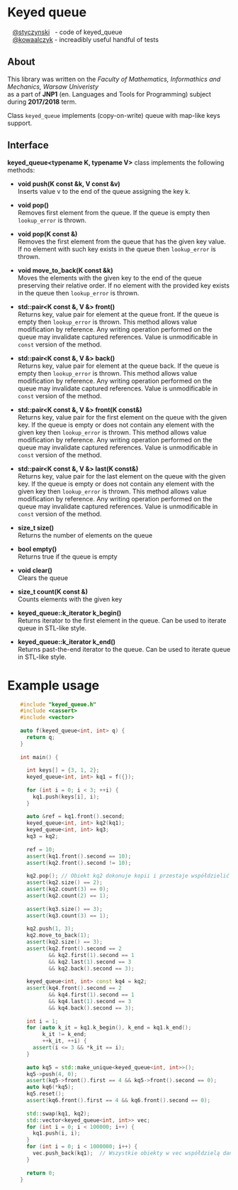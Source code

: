 # Keyed queue

&nbsp;&nbsp;&nbsp;[@styczynski](https://github.com/styczynski)&nbsp;&nbsp;&nbsp;-&nbsp;code of keyed_queue<br>
&nbsp;&nbsp;&nbsp;[@kowaalczyk](https://github.com/kowaalczyk)&nbsp;-&nbsp;increadibly useful handful of tests

## About

This library was written on the *Faculty of Mathematics, Informathics and Mechanics, Warsaw Univeristy*<br>
as a part of **JNP1** (en. Languages and Tools for Programming) subject during **2017/2018** term.

Class `keyed_queue` implements (copy-on-write) queue with map-like keys support. 

## Interface

**keyed_queue<typename K, typename V>** class implements the following methods:

- **void push(K const &k, V const &v)**<br>
   Inserts value v to the end of the queue assigning the key k. 


- **void pop()**<br>
   Removes first element from the queue. If the queue is empty then `lookup_error` is thrown.


- **void pop(K const &)**<br>
   Removes the first element from the queue that has the given key value. If no element with such key exists in the queue then `lookup_error` is thrown.


- **void move_to_back(K const &k)**<br>
   Moves the elements with the given key to the end of the queue preserving their relative order. If no element with the provided key exists in the queue then `lookup_error` is thrown.


- **std::pair<K const &, V &>  front()**<br>
   Returns key, value pair for element at the queue front. If the queue is empty then `lookup_error` is thrown. This method allows value modification by reference. Any writing operation performed on the queue may invalidate captured references. Value is unmodificable in `const` version of the method.

- **std::pair<K const &, V &>  back()**<br>
   Returns key, value pair for element at the queue back. If the queue is empty then `lookup_error` is thrown. This method allows value modification by reference. Any writing operation performed on the queue may invalidate captured references. Value is unmodificable in `const` version of the method.

- **std::pair<K const &, V &> front(K const&)**<br>
   Returns key, value pair for the first element on the queue with the given key. If the queue is empty or does not contain any element with the given key then `lookup_error` is thrown. This method allows value modification by reference. Any writing operation performed on the queue may invalidate captured references. Value is unmodificable in `const` version of the method.

- **std::pair<K const &, V &> last(K const&)**<br>
   Returns key, value pair for the last element on the queue with the given key. If the queue is empty or does not contain any element with the given key then `lookup_error` is thrown. This method allows value modification by reference. Any writing operation performed on the queue may invalidate captured references. Value is unmodificable in `const` version of the method.

- **size_t size()**<br>
   Returns the number of elements on the queue


- **bool empty()**<br>
   Returns true if the queue is empty


- **void clear()**<br>
   Clears the queue

- **size_t count(K const &)**<br>
   Counts elements with the given key

- **keyed_queue::k_iterator k_begin()**<br>
   Returns iterator to the first element in the queue. Can be used to iterate queue in STL-like style.

- **keyed_queue::k_iterator k_end()**<br>
   Returns past-the-end iterator to the queue. Can be used to iterate queue in STL-like style.

# Example usage 

```c++
    #include "keyed_queue.h"
    #include <cassert>
    #include <vector>
    
    auto f(keyed_queue<int, int> q) {
      return q;
    }
    
    int main() {
      
      int keys[] = {3, 1, 2};
      keyed_queue<int, int> kq1 = f({});
    
      for (int i = 0; i < 3; ++i) {
        kq1.push(keys[i], i);
      }
      
      auto &ref = kq1.front().second;
      keyed_queue<int, int> kq2(kq1);
      keyed_queue<int, int> kq3;
      kq3 = kq2;
    
      ref = 10;
      assert(kq1.front().second == 10);
      assert(kq2.front().second != 10);
    
      kq2.pop(); // Obiekt kq2 dokonuje kopii i przestaje współdzielić dane z kq3.
      assert(kq2.size() == 2);
      assert(kq2.count(3) == 0);
      assert(kq2.count(2) == 1);
    
      assert(kq3.size() == 3);
      assert(kq3.count(3) == 1);
    
      kq2.push(1, 3);
      kq2.move_to_back(1);
      assert(kq2.size() == 3);
      assert(kq2.front().second == 2
             && kq2.first(1).second == 1
             && kq2.last(1).second == 3
             && kq2.back().second == 3);
    
      keyed_queue<int, int> const kq4 = kq2;
      assert(kq4.front().second == 2
             && kq4.first(1).second == 1
             && kq4.last(1).second == 3
             && kq4.back().second == 3);
    
      int i = 1;
      for (auto k_it = kq1.k_begin(), k_end = kq1.k_end();
           k_it != k_end;
           ++k_it, ++i) {
        assert(i <= 3 && *k_it == i);
      }
    
      auto kq5 = std::make_unique<keyed_queue<int, int>>();
      kq5->push(4, 0);
      assert(kq5->front().first == 4 && kq5->front().second == 0);
      auto kq6(*kq5);
      kq5.reset();
      assert(kq6.front().first == 4 && kq6.front().second == 0);
    
      std::swap(kq1, kq2);
      std::vector<keyed_queue<int, int>> vec;
      for (int i = 0; i < 100000; i++) {
        kq1.push(i, i);
      }
      for (int i = 0; i < 1000000; i++) {
        vec.push_back(kq1);  // Wszystkie obiekty w vec współdzielą dane.
      }
    
      return 0;
    }
    
```

